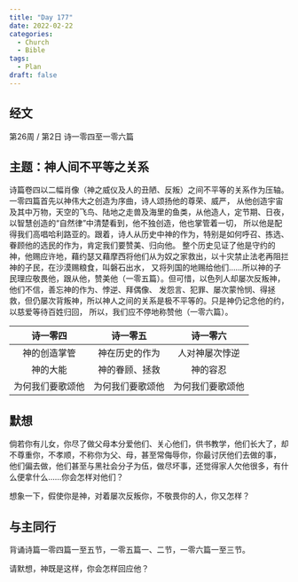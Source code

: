 ```yaml
---
title: "Day 177"
date: 2022-02-22
categories:
  - Church
  - Bible
tags:
  - Plan
draft: false
---
```


## 经文
第26周 / 第2日 诗一零四至一零六篇

## 主题：神人间不平等之关系
诗篇卷四以二幅肖像（神之威仪及人的丑陋、反叛）之间不平等的关系作为压轴。一零四篇首先以神伟大之创造为序曲，诗人颂扬他的尊荣、威严，
从他创造宇宙及其中万物，天空的飞鸟、陆地之走兽及海里的鱼类，从他造人，定节期、日夜，以智慧创造的“自然律”中清楚看到，他不独创造，他也掌管着一切，
所以他是配得我们高唱哈利路亚的。跟着，诗人从历史中神的作为，特别是如何呼召、拣选、眷顾他的选民的作为，肯定我们要赞美、归向他。
整个历史见证了他是守约的神，他赐应许地，藉约瑟又藉摩西将他们从为奴之家救出，以十灾禁止法老再阻拦神的子民，在沙漠赐粮食，叫磐石出水，
又将列国的地赐给他们……所以神的子民理应敬畏他，跟从他，赞美他（一零五篇）。但可惜，以色列人却屡次反叛神，他们不信，善忘神的作为、悖逆、拜偶像、
发怨言、犯罪、屡次蒙怜悯、得拯救，但仍屡次背叛神，所以神人之间的关系是极不平等的。只是神仍记念他的约，以慈爱等待百姓归回，
所以，我们应不停地称赞他（一零六篇）。

|    诗一零四    |   诗一零五    |   诗一零六    |
|:----------:|:---------:|:---------:|
|   神的创造掌管   |  神在历史的作为  |  人对神屡次悖逆  |
|    神的大能    |  神的眷顾、拯救  |   神的容忍    |
|  为何我们要歌颂他  | 为何我们要歌颂他  | 为何我们要歌颂他  |

## 默想
倘若你有儿女，你尽了做父母本分爱他们、关心他们，供书教学，他们长大了，却不尊重你，不孝顺，不称你为父、母，甚至常侮辱你，你最讨厌他们去做的事，
他们偏去做，他们甚至与黑社会分子为伍，做尽坏事，还觉得家人欠他很多，有什么便拿什么……你会怎样对他们？

想象一下，假使你是神，对着屡次反叛你，不敬畏你的人，你又怎样？

## 与主同行
背诵诗篇一零四篇一至五节，一零五篇一、二节，一零六篇一至三节。

请默想，神既是这样，你会怎样回应他？


[comment]: <> (## 附录)

